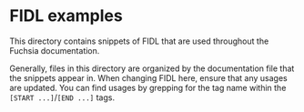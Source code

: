 # FIDL examples

This directory contains snippets of FIDL that are used throughout the
Fuchsia documentation.

Generally, files in this directory are organized by the documentation file that
the snippets appear in. When changing FIDL here, ensure that any usages are
updated. You can find usages by grepping for the tag name within the
`[START ...]`/`[END ...]` tags.
